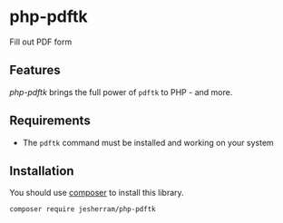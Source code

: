 php-pdftk
=========

Fill out PDF form

## Features

*php-pdftk* brings the full power of `pdftk` to PHP - and more.

## Requirements

 * The `pdftk` command must be installed and working on your system

## Installation

You should use [composer](https://getcomposer.org/) to install this library.

```
composer require jesherram/php-pdftk
```